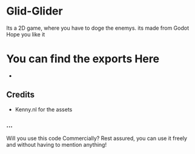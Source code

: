 # Glid-Glider

Its a 2D game, where you have to doge the enemys.
its made from Godot
Hope you like it

# You can find the exports Here 
-



## Credits
- Kenny.nl for the assets


### ...
Will you use this code Commercially? Rest assured, you can use it freely and without having to mention anything!
